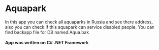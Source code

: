 # Aquapark
In this app you can check all aquaparks in Russia and see there address, also you can check if this aquapark can service disabled people.
You can find backapp file for DB named Aqua.bak
<br></br>
<b>App was written on C# .NET Framework</b>
